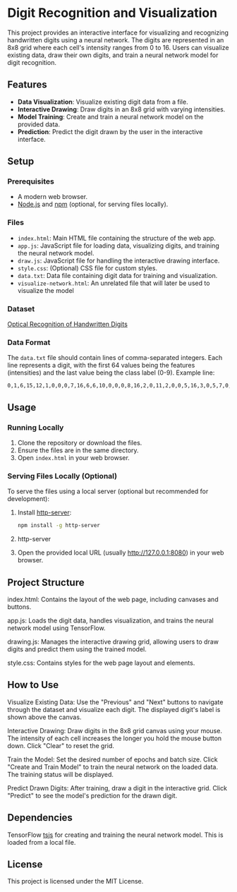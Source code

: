 # Digit Recognition and Visualization

This project provides an interactive interface for visualizing and recognizing handwritten digits using a neural network. The digits are represented in an 8x8 grid where each cell's intensity ranges from 0 to 16. Users can visualize existing data, draw their own digits, and train a neural network model for digit recognition.

## Features

- **Data Visualization**: Visualize existing digit data from a file.
- **Interactive Drawing**: Draw digits in an 8x8 grid with varying intensities.
- **Model Training**: Create and train a neural network model on the provided data.
- **Prediction**: Predict the digit drawn by the user in the interactive interface.

## Setup

### Prerequisites

- A modern web browser.
- [Node.js](https://nodejs.org/) and [npm](https://www.npmjs.com/) (optional, for serving files locally).

### Files

- `index.html`: Main HTML file containing the structure of the web app.
- `app.js`: JavaScript file for loading data, visualizing digits, and training the neural network model.
- `draw.js`: JavaScript file for handling the interactive drawing interface.
- `style.css`: (Optional) CSS file for custom styles.
- `data.txt`: Data file containing digit data for training and visualization.
- `visualize-network.html`: An unrelated file that will later be used to visualize the model

### Dataset

[Optical Recognition of Handwritten Digits](https://archive.ics.uci.edu/dataset/80/optical+recognition+of+handwritten+digits)

### Data Format

The `data.txt` file should contain lines of comma-separated integers. Each line represents a digit, with the first 64 values being the features (intensities) and the last value being the class label (0-9). Example line:

```
0,1,6,15,12,1,0,0,0,7,16,6,6,10,0,0,0,8,16,2,0,11,2,0,0,5,16,3,0,5,7,0,0,7,13,3,0,8,7,0,0,4,12,0,1,13,5,0,0,0,14,9,15,9,0,0,0,0,6,14,7,1,0,0,0
```

## Usage

### Running Locally

1. Clone the repository or download the files.
2. Ensure the files are in the same directory.
3. Open `index.html` in your web browser.

### Serving Files Locally (Optional)

To serve the files using a local server (optional but recommended for development):

1. Install [http-server](https://www.npmjs.com/package/http-server):
   ```sh
   npm install -g http-server

2. http-server

3. Open the provided local URL (usually http://127.0.0.1:8080) in your web browser.

## Project Structure

index.html: Contains the layout of the web page, including canvases and buttons.

app.js: Loads the digit data, handles visualization, and trains the neural network model using TensorFlow.

drawing.js: Manages the interactive drawing grid, allowing users to draw digits and predict them using the trained model.

style.css: Contains styles for the web page layout and elements.

## How to Use

Visualize Existing Data:
    Use the "Previous" and "Next" buttons to navigate through the dataset and visualize each digit.
    The displayed digit's label is shown above the canvas.

Interactive Drawing:
    Draw digits in the 8x8 grid canvas using your mouse.
    The intensity of each cell increases the longer you hold the mouse button down.
    Click "Clear" to reset the grid.

Train the Model:
    Set the desired number of epochs and batch size.
    Click "Create and Train Model" to train the neural network on the loaded data.
    The training status will be displayed.

Predict Drawn Digits:
    After training, draw a digit in the interactive grid.
    Click "Predict" to see the model's prediction for the drawn digit.

## Dependencies

TensorFlow [tsjs](https://cdn.jsdelivr.net/npm/@tensorflow/tfjs) for creating and training the neural network model. This is loaded from a local file.

## License

This project is licensed under the MIT License.